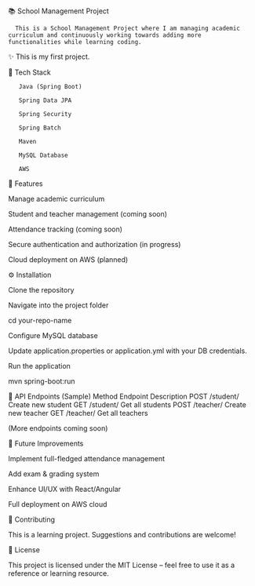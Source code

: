 📚 School Management Project

      This is a School Management Project where I am managing academic curriculum and continuously working towards adding more functionalities while learning coding.
      
✨ This is my first project.

🚀 Tech Stack

       Java (Spring Boot)

       Spring Data JPA

       Spring Security

       Spring Batch

       Maven

       MySQL Database

       AWS

🔑 Features

Manage academic curriculum

Student and teacher management (coming soon)

Attendance tracking (coming soon)

Secure authentication and authorization (in progress)

Cloud deployment on AWS (planned)

⚙️ Installation

Clone the repository

Navigate into the project folder

cd your-repo-name


Configure MySQL database

Update application.properties or application.yml with your DB credentials.

Run the application

mvn spring-boot:run

📌 API Endpoints (Sample)
Method	Endpoint	Description
POST	/student/	Create new student
GET	/student/	Get all students
POST	/teacher/	Create new teacher
GET	/teacher/	Get all teachers

(More endpoints coming soon)

📝 Future Improvements

Implement full-fledged attendance management

Add exam & grading system

Enhance UI/UX with React/Angular

Full deployment on AWS cloud

🤝 Contributing

This is a learning project. Suggestions and contributions are welcome!

📜 License

This project is licensed under the MIT License – feel free to use it as a reference or learning resource.
